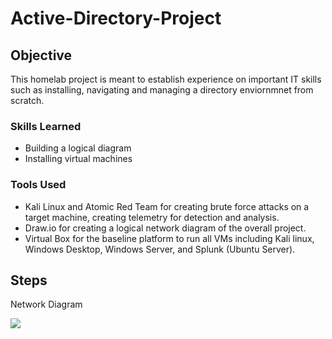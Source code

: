 # Active-Directory-Project

## Objective

This homelab project is meant to establish experience on important IT skills such as installing, navigating and managing a directory enviornmnet from scratch.

### Skills Learned
- Building a logical diagram
- Installing virtual machines

### Tools Used
- Kali Linux and Atomic Red Team for creating brute force attacks on a target machine, creating telemetry for detection and analysis.
- Draw.io for creating a logical network diagram of the overall project.
- Virtual Box for the baseline platform to run all VMs including Kali linux, Windows Desktop, Windows Server, and Splunk (Ubuntu Server).

## Steps
Network Diagram

<img src="https://github.com/maxwellrv/Active-Directory-Project/assets/167650867/fbe715e1-545f-4e59-9af1-5168b824ffec" />

